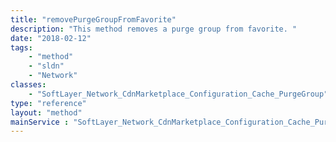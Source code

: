 ```yaml
---
title: "removePurgeGroupFromFavorite"
description: "This method removes a purge group from favorite. "
date: "2018-02-12"
tags:
    - "method"
    - "sldn"
    - "Network"
classes:
    - "SoftLayer_Network_CdnMarketplace_Configuration_Cache_PurgeGroup"
type: "reference"
layout: "method"
mainService : "SoftLayer_Network_CdnMarketplace_Configuration_Cache_PurgeGroup"
---
```

